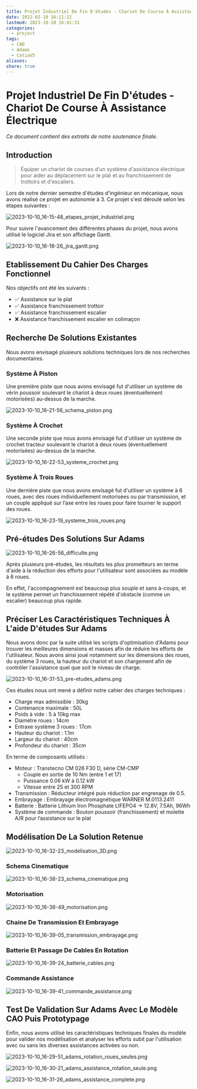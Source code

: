 ```yaml
---
title: Projet Industriel De Fin D'études - Chariot De Course À Assistance Électrique
date: 2022-02-10 16:11:22
lastmod: 2023-10-10 16:41:31
categories:
  - project
tags:
  - CAD
  - Adams
  - CatiaV5
aliases: 
share: true
---
```


# Projet Industriel De Fin D'études - Chariot De Course À Assistance Électrique

*Ce document contient des extraits de notre soutenance finale.*

## Introduction

> Équiper un chariot de courses d’un système d'assistance électrique pour aider au déplacement sur le plat et au franchissement de trottoirs et d'escaliers.

Lors de notre dernier semestre d'études d'ingénieur en mécanique, nous avons réalisé ce projet en autonomie à 3. Ce projet s'est déroulé selon les étapes suivantes :

![2023-10-10_16-15-48_etapes_projet_industriel.png](/images/2023-10-10_16-15-48_etapes_projet_industriel.png)

Pour suivre l'avancement des différentes phases du projet, nous avons utilisé le logiciel Jira et son affichage Gantt.

![2023-10-10_16-18-26_jira_gantt.png](/images/2023-10-10_16-18-26_jira_gantt.png)

## Etablissement Du Cahier Des Charges Fonctionnel

Nos objectifs ont été les suivants :

- ✅ Assistance sur le plat
- ✅ Assistance franchissement trottoir
- ✅ Assistance franchissement escalier
- ❌ Assistance franchissement escalier en colimaçon

## Recherche De Solutions Existantes

Nous avons envisagé plusieurs solutions techniques lors de nos recherches documentaires.

### Système À Piston

Une première piste que nous avons envisagé fut d'utiliser un système de vérin poussoir soulevant le chariot à deux roues (éventuellement motorisées) au-dessus de la marche.

![2023-10-10_16-21-56_schema_piston.png](/images/2023-10-10_16-21-56_schema_piston.png)

### Système À Crochet

Une seconde piste que nous avons envisagé fut d'utiliser un système de crochet tracteur soulevant le chariot à deux roues (éventuellement motorisées) au-dessus de la marche.

![2023-10-10_16-22-53_systeme_crochet.png](/images/2023-10-10_16-22-53_systeme_crochet.png)

### Système À Trois Roues

Une dernière piste que nous avons envisagé fut d'utiliser un système à 6 roues, avec des roues individuellement motorisées ou par transmission, et un couple appliqué sur l’axe entre les roues pour faire tourner le support des roues.

![2023-10-10_16-23-19_systeme_trois_roues.png](/images/2023-10-10_16-23-19_systeme_trois_roues.png)

## Pré-études Des Solutions Sur Adams

![2023-10-10_16-26-56_difficulte.png](/images/2023-10-10_16-26-56_difficulte.png)

Après plusieurs pré-études, les résultats les plus prometteurs en terme d'aide à la réduction des efforts pour l'utilisateur sont associées au modèle à 6 roues.

En effet, l'accompagnement est beaucoup plus souple et sans à-coups, et le système permet un franchissement répété d'obstacle (comme un escalier) beaucoup plus rapide.

## Préciser Les Caractéristiques Techniques À L'aide D'études Sur Adams

Nous avons donc par la suite utilisé les scripts d'optimisation d'Adams pour trouver les meilleures dimensions et masses afin de réduire les efforts de l'utilisateur. Nous avons ainsi joué notamment sur les dimensions des roues, du système 3 roues, la hauteur du chariot et son chargement afin de contrôler l'assistance quel que soit le niveau de charge.

![2023-10-10_16-31-53_pre-etudes_adams.png](/images/2023-10-10_16-31-53_pre-etudes_adams.png)

Ces études nous ont mené a définir notre cahier des charges techniques :

- Charge max admissible : 30kg
- Contenance maximale : 50L
- Poids à vide : 5 à 10kg max
- Diamètre roues : 14cm
- Entraxe système 3 roues : 17cm
- Hauteur du chariot : 1.1m
- Largeur du chariot : 40cm
- Profondeur du chariot : 35cm

En terme de composants utilisés :

- Moteur : Transtecno CM 026 F30 D, série CM-CMP
	- Couple en sortie de 10 Nm (entre 1 et 17)
	- Puissance 0.06 kW à 0.12 kW
	- Vitesse entre 25 et 300 RPM
- Transmission : Réducteur intégré puis réduction par engrenage de 0.5.
- Embrayage : Embrayage électromagnétique WARNER M.0113.2411
- Batterie : Batterie Lithium Iron Phosphate LIFEPO4 → 12.8V, 7.5Ah, 96Wh
- Système de commande : Bouton poussoir (franchissement) et molette A/R pour l’assistance sur le plat

## Modélisation De La Solution Retenue

![2023-10-10_16-32-23_modelisation_3D.png](/images/2023-10-10_16-32-23_modelisation_3D.png)

### Schema Cinematique

![2023-10-10_16-38-23_schema_cinematique.png](/images/2023-10-10_16-38-23_schema_cinematique.png)

### Motorisation

![2023-10-10_16-38-49_motorisation.png](/images/2023-10-10_16-38-49_motorisation.png)

### Chaine De Transmission Et Embrayage

![2023-10-10_16-39-05_transmission_embrayage.png](/images/2023-10-10_16-39-05_transmission_embrayage.png)

### Batterie Et Passage De Cables En Rotation

![2023-10-10_16-39-24_batterie_cables.png](/images/2023-10-10_16-39-24_batterie_cables.png)

### Commande Assistance

![2023-10-10_16-39-41_commande_assistance.png](/images/2023-10-10_16-39-41_commande_assistance.png)

## Test De Validation Sur Adams Avec Le Modèle CAO Puis Prototypage

Enfin, nous avons utilisé les caractéristiques techniques finales du modèle pour valider nos modélisation et analyser les efforts subit par l'utilisation avec ou sans les diverses assistances activées ou non.

![2023-10-10_16-29-51_adams_rotation_roues_seules.png](/images/2023-10-10_16-29-51_adams_rotation_roues_seules.png)

![2023-10-10_16-30-21_adams_assistance_rotation_seule.png](/images/2023-10-10_16-30-21_adams_assistance_rotation_seule.png)

![2023-10-10_16-31-26_adams_assistance_complete.png](/images/2023-10-10_16-31-26_adams_assistance_complete.png)
